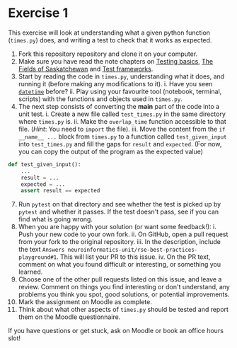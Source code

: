 # Exercise 1
This exercise will look at understanding what a given python function (`times.py`) does, and writing a test to check that it works as expected.

1. Fork this repository repository and clone it on your computer.
2. Make sure you have read the note chapters on [Testing basics](https://github-pages.ucl.ac.uk/rsd-engineeringcourse/ch03tests/01testingbasics.html), [The Fields of Saskatchewan](https://github-pages.ucl.ac.uk/rsd-engineeringcourse/ch03tests/02SaskatchewanFields.html) and [Test frameworks](https://github-pages.ucl.ac.uk/rsd-engineeringcourse/ch03tests/03pytest.html).
3. Start by reading the code in `times.py`, understanding what it does, and running it (before making any modifications to it).
	i. Have you seen [`datetime`](https://docs.python.org/3.7/library/datetime.html) before?
   ii. Play using your favourite tool (notebook, terminal, scripts) with the functions and objects used in `times.py`.
5. The next step consists of converting the __main__ part of the code into a unit test.
    i. Create a new file called `test_times.py` in the same directory where `times.py` is.
   ii. Make the `overlap_time` function accessible to that file. (*Hint*: You need to `import` the file).
  iii. Move the content from the `if __name__ ...` block from `times.py` to a function called `test_given_input` into `test_times.py` and fill the gaps for `result` and `expected`. (For now, you can copy the output of the program as the expected value)
```python
def test_given_input():
    ...
    result = ...
    expected = ...
    assert result == expected
```
7. Run `pytest` on that directory and see whether the test is picked up by `pytest` and whether it passes. If the test doesn't pass, see if you can find what is going wrong.
8. When you are happy with your solution (or want some feedback!):
	  i. Push your new code to your own fork.
     ii. On GitHub, open a pull request from your fork to the original repository.
    iii. In the description, include the text `Answers neuroinformatics-unit/rse-best-practices-playground#1`. This will list your PR to this issue.
    iv. On the PR text, comment on what you found difficult or interesting, or something you learned.
9. Choose one of the other pull requests listed on this issue, and leave a review. Comment on things you find interesting or don't understand, any problems you think you spot, good solutions, or potential improvements.
10. Mark the assignment on Moodle as complete.
11. Think about what other aspects of `times.py` should be tested and report them on the Moodle questionnaire.

If you have questions or get stuck, ask on Moodle or book an office hours slot!
